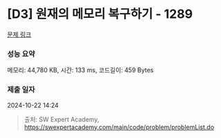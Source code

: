# [D3] 원재의 메모리 복구하기 - 1289 

[문제 링크](https://swexpertacademy.com/main/code/problem/problemDetail.do?contestProbId=AV19AcoKI9sCFAZN) 

### 성능 요약

메모리: 44,780 KB, 시간: 133 ms, 코드길이: 459 Bytes

### 제출 일자

2024-10-22 14:24



> 출처: SW Expert Academy, https://swexpertacademy.com/main/code/problem/problemList.do